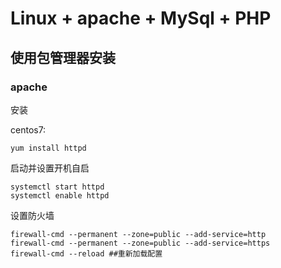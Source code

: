 

# Linux + apache + MySql + PHP

## 使用包管理器安装

### apache

安装

centos7:

```shell
yum install httpd
```

启动并设置开机自启

```shell
systemctl start httpd
systemctl enable httpd
```

设置防火墙

```shell
firewall-cmd --permanent --zone=public --add-service=http
firewall-cmd --permanent --zone=public --add-service=https
firewall-cmd --reload ##重新加载配置
```

